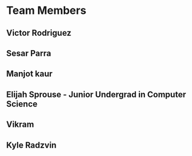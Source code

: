 # Team Members

## Victor Rodriguez
## Sesar Parra
## Manjot kaur
## Elijah Sprouse - Junior Undergrad in Computer Science
## Vikram
## Kyle Radzvin
